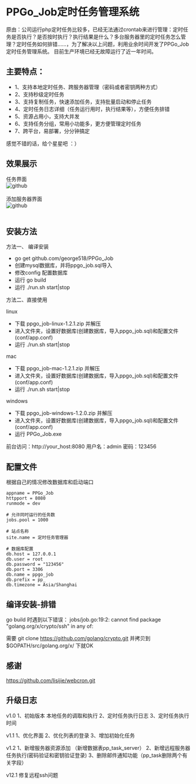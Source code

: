 PPGo_Job定时任务管理系统
====
原由：公司运行php定时任务比较多，已经无法通过crontab来进行管理：定时任务是否执行？是否按时执行？执行结果是什么？多台服务器里的定时任务怎么管理？定时任务如何排错……，为了解决以上问题，利用业余时间开发了PPGo_Job定时任务管理系统。 
目前生产环境已经无故障运行了近一年时间。   

主要特点：
----
- 1、支持本地定时任务、跨服务器管理（密码或者密钥两种方式）
- 2、支持秒级定时任务
- 3、支持复制任务，快速添加任务，支持批量启动和停止任务
- 4、定时任务日志详细（任务运行用时，执行结果等），方便任务排错
- 5、资源占用小，支持大并发
- 6、支持任务分组，常用小功能多，更方便管理定时任务
- 7、跨平台，易部署，分分钟搞定

感觉不错的话，给个星星吧 ：）
 
效果展示
----
任务界面<br/>
![github](https://github.com/george518/PPGo_Job/blob/master/static/images/task.png?raw=true "github")
<br/><br/>
添加服务器界面<br/>
![github](https://github.com/george518/PPGo_Job/blob/master/static/images/server.png?raw=true "github")
<br/><br/>

安装方法    
----

方法一、 编译安装

- go get github.com/george518/PPGo_Job
- 创建mysql数据库，并将ppgo_job.sql导入
- 修改config 配置数据库
- 运行 go build
- 运行 ./run.sh start|stop

方法二、直接使用

linux

- 下载 ppgo_job-linux-1.2.1.zip 并解压
- 进入文件夹，设置好数据库(创建数据库，导入ppgo_job.sql)和配置文件(conf/app.conf)
- 运行 ./run.sh start|stop

mac

- 下载 ppgo_job-mac-1.2.1.zip 并解压
- 进入文件夹，设置好数据库(创建数据库，导入ppgo_job.sql)和配置文件(conf/app.conf)
- 运行 ./run.sh start|stop

windows

- 下载 ppgo_job-windows-1.2.0.zip 并解压
- 进入文件夹，设置好数据库(创建数据库，导入ppgo_job.sql)和配置文件(conf/app.conf)
- 运行 PPGo_Job.exe


前台访问：http://your_host:8080
用户名：admin 密码：123456

配置文件
----
根据自己的情况修改数据库和启动端口
```
appname = PPGo_Job
httpport = 8080
runmode = dev

# 允许同时运行的任务数
jobs.pool = 1000

# 站点名称
site.name = 定时任务管理器

# 数据库配置
db.host = 127.0.0.1
db.user = root
db.password = "123456"
db.port = 3306
db.name = ppgo_job
db.prefix = pp_
db.timezone = Asia/Shanghai
```

编译安装-排错
----
go build 时遇到以下错误：
jobs/job.go:19:2: cannot find package "golang.org/x/crypto/ssh" in any of:

需要 git clone https://github.com/golang/crypto.git
并拷贝到 $GOPATH/src/golang.org/x/ 下就OK

感谢
----
https://github.com/lisijie/webcron.git

升级日志
----
v1.0
1、初始版本 本地任务的调取和执行
2、定时任务执行日志
3、定时任务执行时间

v1.1
1、优化界面
2、优化列表的登录
3、增加初始化任务

v1.2
1、新增服务器资源添加 （新增数据表pp_task_server）
2、新增远程服务器任务执行(密码验证和密钥验证登录)
3、删除邮件通知功能（pp_task删除两个有关字段）

v12.1
修复远程ssh问题

